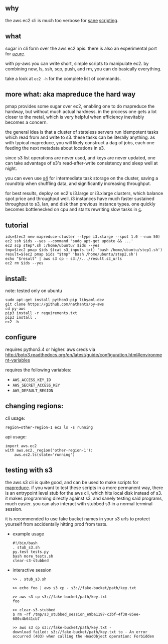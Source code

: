 ## why

the aws ec2 cli is much too verbose for [sane](https://github.com/nathants/bootstraps/blob/master/scripts/spark_cluster.py) [scripting](https://github.com/nathants/bootstraps/blob/master/scripts/cassandra_cluster.sh).

## what

sugar in cli form over the aws ec2 apis. there is also an experimental port for [azure](http://github.com/nathants/py-azure).

with py-aws you can write short, simple scripts to manipulate ec2. by combining new, ls, ssh, scp, push, and rm, you can do basically everything.

take a look at `ec2 -h` for the complete list of commands.

## more what: aka mapreduce the hard way

pmap provides some sugar over ec2, enabling one to do mapreduce the hardway, but without much actual hardness. in the process one gets a lot closer to the metal, which is very helpful when efficiency inevitably becomes a concern.

the general idea is that a cluster of stateless servers run idempotent tasks which read from and write to s3. these tasks can be literally anything. as with typical mapreduce, you will likely construct a dag of jobs, each one feeding the next metadata about locations in s3.

since s3 list operations are never used, and keys are never updated, one can take advantage of s3's read-after-write consistency and sleep well at night.

you can even use [s4](http://github.com/nathants/s4) for intermediate task storage on the cluster, saving a roundtrip when shuffling data, and significantly increasing throughput.

for best results, deploy on ec2's i3.large or i3.xlarge clusters, which balance spot price and throughput well. i3 instances have much faster sustained throughput to s3, lan, and disk than previous instance types. one quickly becomes bottlenecked on cpu and starts rewriting slow tasks in [c](http://github.com/nathants/c-utils).

## tutorial

```
ids=$(ec2 new mapreduce-cluster --type i3.xlarge --spot 1.0 --num 50)
ec2 ssh $ids --yes --command 'sudo apt-get update && ...'
ec2 scp step*.sh :/home/ubuntu/ $ids --yes
tmp=$(ec2 pmap $ids $(cat s3_inputs.txt) 'bash /home/ubuntu/step1.sh')
result=$(ec2 pmap $ids "$tmp" 'bash /home/ubuntu/step2.sh')
echo "$result" | aws s3 cp - s3://.../result.s3_urls
ec2 rm $ids --yes
```

## install:

note: tested only on ubuntu

```
sudo apt-get install python3-pip libyaml-dev
git clone https://github.com/nathants/py-aws
cd py-aws
pip3 install -r requirements.txt
pip3 install .
ec2 -h
```

## configure

requires python3.4 or higher.
aws creds via http://boto3.readthedocs.org/en/latest/guide/configuration.html#environment-variables

requires the following variables:
- `AWS_ACCESS_KEY_ID`
- `AWS_SECRET_ACCESS_KEY`
- `AWS_DEFAULT_REGION`


## changing regions:
cli usage:

`region=other-region-1 ec2 ls -s running`

api usage:

```
import aws.ec2
with aws.ec2._region('other-region-1'):
    aws.ec2.ls(state='running')
 ```

## testing with s3

the aws s3 cli is quite good, and can be used to make scripts for [mapreduce](#more-why-aka-map-reduce-the-hard-way). if you want to test these scripts in a more permanent way, there is an entrypoint level stub for the aws cli, which hits local disk instead of s3. it makes programming directly against s3, and sanely testing said programs, much easier. you can also interact with stubbed s3 in a normal terminal session.

it is recommended to use fake bucket names in your s3 urls to protect yourself from accidentally hitting prod from tests.

- example usage
   ```
   #!/bin/bash
   . stub_s3.sh
   py.test tests.py
   bash more_tests.sh
   clear-s3-stubbed
   ```

- interactive session
   ```
   >> . stub_s3.sh

   >> echo foo | aws s3 cp - s3://fake-bucket/path/key.txt

   >> aws s3 cp s3://fake-bucket/path/key.txt -
   foo

   >> clear-s3-stubbed
   $ rm -rf /tmp/s3_stubbed_session_e9ba1197-c3bf-4f38-85ee-680c4b641cb7

   >> aws s3 cp s3://fake-bucket/path/key.txt -
   download failed: s3://fake-bucket/path/key.txt to - An error occurred (403) when calling the HeadObject operation: Forbidden
   ```
